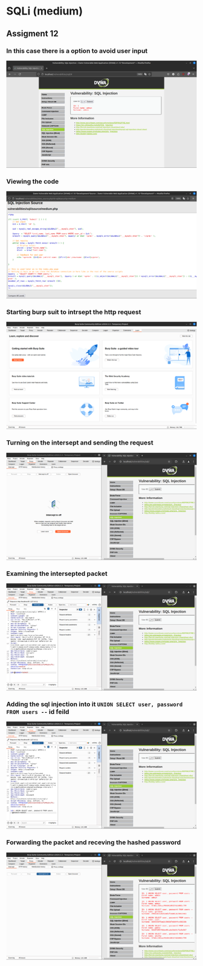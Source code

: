# SQLi (medium)
## Assigment 12

### In this case there is a option to avoid user input
![](./pics/1.png)
### Viewing the code
![](./pics/2.png)
### Starting burp suit to intrsept the http request
![](./pics/3.png)
### Turning on the intersept and sending the request
![](./pics/4.png)
### Examining the intersepted packet
![](./pics/5.png)
### Adding the sql injection into it `UNION SELECT user, password FROM users --` id feild
![](./pics/6.png)
### Forwarding the packet and receving the hashed password
![](./pics/7.png)